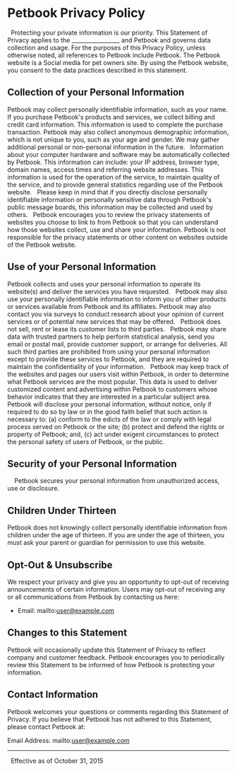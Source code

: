 # Petbook Privacy Policy 
  
Protecting your private information is our priority. This Statement of Privacy applies to the _________________ and Petbook and governs data collection and usage. For the purposes of this Privacy Policy, unless otherwise noted, all references to Petbook include Petbook. The Petbook website is a Social media for pet owners site. By using the Petbook website, you consent to the data practices described in this statement. 
  
## Collection of your Personal Information 
Petbook may collect personally identifiable information, such as your name. If you purchase Petbook's products and services, we collect billing and credit card information. This information is used to complete the purchase transaction. Petbook may also collect anonymous demographic information, which is not unique to you, such as your age and gender. We may gather additional personal or non-personal information in the future. 
  
Information about your computer hardware and software may be automatically collected by Petbook. This information can include: your IP address, browser type, domain names, access times and referring website addresses. This information is used for the operation of the service, to maintain quality of the service, and to provide general statistics regarding use of the Petbook website. 
  
Please keep in mind that if you directly disclose personally identifiable information or personally sensitive data through Petbook's public message boards, this information may be collected and used by others. 
  
Petbook encourages you to review the privacy statements of websites you choose to link to from Petbook so that you can understand how those websites collect, use and share your information. Petbook is not responsible for the privacy statements or other content on websites outside of the Petbook website. 
  
## Use of your Personal Information 
Petbook collects and uses your personal information to operate its website(s) and deliver the services you have requested. 
  
Petbook may also use your personally identifiable information to inform you of other products or services available from Petbook and its affiliates. Petbook may also contact you via surveys to conduct research about your opinion of current services or of potential new services that may be offered. 
  
Petbook does not sell, rent or lease its customer lists to third parties. 
  
Petbook may share data with trusted partners to help perform statistical analysis, send you email or postal mail, provide customer support, or arrange for deliveries. All such third parties are prohibited from using your personal information except to provide these services to Petbook, and they are required to maintain the confidentiality of your information. 
  
Petbook may keep track of the websites and pages our users visit within Petbook, in order to determine what Petbook services are the most popular. This data is used to deliver customized content and advertising within Petbook to customers whose behavior indicates that they are interested in a particular subject area. 
  
Petbook will disclose your personal information, without notice, only if required to do so by law or in the good faith belief that such action is necessary to: (a) conform to the edicts of the law or comply with legal process served on Petbook or the site; (b) protect and defend the rights or property of Petbook; and, (c) act under exigent circumstances to protect the personal safety of users of Petbook, or the public. 
  
## Security of your Personal Information 
    
Petbook secures your personal information from unauthorized access, use or disclosure. 
  
## Children Under Thirteen 
Petbook does not knowingly collect personally identifiable information from children under the age of thirteen. If you are under the age of thirteen, you must ask your parent or guardian for permission to use this website. 
  
## Opt-Out & Unsubscribe 
We respect your privacy and give you an opportunity to opt-out of receiving announcements of certain information. Users may opt-out of receiving any or all communications from Petbook by contacting us here: 
- Email: mailto:user@example.com
  
## Changes to this Statement 
Petbook will occasionally update this Statement of Privacy to reflect company and customer feedback. Petbook encourages you to periodically review this Statement to be informed of how Petbook is protecting your information. 
  
## Contact Information 
Petbook welcomes your questions or comments regarding this Statement of Privacy. If you believe that Petbook has not adhered to this Statement, please contact Petbook at: 

Email Address: mailto:user@example.com
_________________ 
  
Effective as of October 31, 2015 
  
